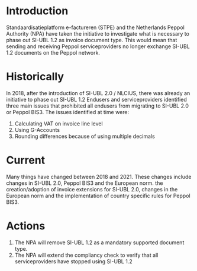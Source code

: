 # Introduction

Standaardisatieplatform e-factureren (STPE) and the Netherlands Peppol Authority (NPA) have taken the initiative to investigate what is necessary to phase out SI-UBL 1.2 as invoice document type. This would mean that sending and receiving Peppol serviceproviders no longer exchange SI-UBL 1.2 documents on the Peppol network.

# Historically

In 2018, after the introduction of SI-UBL 2.0 / NLCIUS, there was already an initiative to phase out SI-UBL 1.2
Endusers and serviceproviders identified three main issues that prohibited all endusers from migrating to SI-UBL 2.0 or Peppol BIS3.
The issues identified at time were:
  1. Calculating VAT on invoice line level
  2. Using G-Accounts
  3. Rounding differences because of using multiple decimals

# Current

Many things have changed between 2018 and 2021. These changes include changes in SI-UBL 2.0, Peppol BIS3 and the European norm.
the creation/adoption of invoice extensions for SI-UBL 2.0, changes in the European norm and the implementation of country specific rules for Peppol BIS3.

# Actions

1. The NPA will remove SI-UBL 1.2 as a mandatory supported document type.
2. The NPA will extend the compliancy check to verify that all serviceproviders have stopped using SI-UBL 1.2
